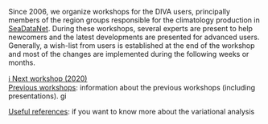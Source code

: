<head>
  <link rel="stylesheet" href="https://cdnjs.cloudflare.com/ajax/libs/font-awesome/4.7.0/css/font-awesome.min.css">
  <link rel="stylesheet" href="../assets/css/academicons.css">
</head>

Since 2006, we organize workshops for the DIVA users, principally members of the region groups responsible for the climatology production in [SeaDataNet](https://www.seadatanet.org/). During these workshops, several experts are present to help newcomers and the latest developments are presented for advanced users. Generally, a wish-list from users is established at the end of the workshop and most of the changes
are implemented during the following weeks or months.

[ℹ️ Next workshop (2020)](./2020/index.md)       
[Previous workshops](./Previous-workshops.md): information about the previous workshops (including presentations).
gi

[Useful references](./references.md): if you want to know more about the variational analysis
